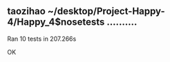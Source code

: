 taozihao ~/desktop/Project-Happy-4/Happy_4$nosetests
..........
----------------------------------------------------------------------
Ran 10 tests in 207.266s

OK